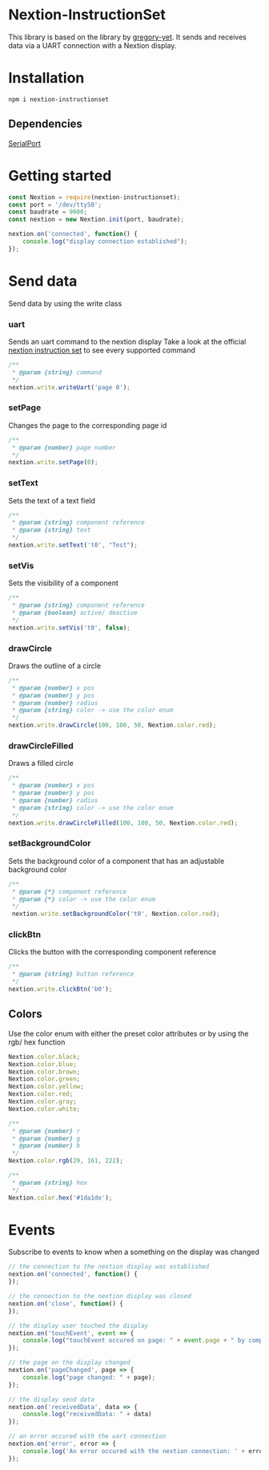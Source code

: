# Nextion-InstructionSet
This library is based on the library by [gregory-yet](https://github.com/gregory-yet/Nextion).
It sends and receives data via a UART connection with a Nextion display.

# Installation
```npm
npm i nextion-instructionset
```

## Dependencies
[SerialPort](https://www.npmjs.com/package/serialport)

# Getting started
```javascript
const Nextion = require(nextion-instructionset);
const port = '/dev/ttyS0';
const baudrate = 9600;
const nextion = new Nextion.init(port, baudrate);

nextion.on('connected', function() {
    console.log("display connection established");
});
```

# Send data
Send data by using the write class

### uart
Sends an uart command to the nextion display
Take a look at the official [nextion instruction set](https://nextion.tech/instruction-set/) to see every supported command
```javascript
/**
 * @param {string} command
 */
nextion.write.writeUart('page 0');
```
### setPage
Changes the page to the corresponding page id
```javascript
/**
 * @param {number} page number
 */
nextion.write.setPage(0);
```
### setText
Sets the text of a text field
```javascript
/**
 * @param {string} component reference 
 * @param {string} text
 */
nextion.write.setText('t0', "Test");
```

### setVis
Sets the visibility of a component
```javascript
/**
 * @param {string} component reference
 * @param {boolean} active/ deactive
 */
nextion.write.setVis('t0', false);
```

### drawCircle
Draws the outline of a circle
```javascript
/**
 * @param {number} x pos
 * @param {number} y pos
 * @param {number} radius
 * @param {string} color -> use the color enum
 */
nextion.write.drawCircle(100, 100, 50, Nextion.color.red);
```

### drawCircleFilled
Draws a filled circle
```javascript
/**
 * @param {number} x pos
 * @param {number} y pos
 * @param {number} radius
 * @param {string} color -> use the color enum
 */
nextion.write.drawCircleFilled(100, 100, 50, Nextion.color.red);
```

### setBackgroundColor
Sets the background color of a component that has an adjustable background color
```javascript
/**
 * @param {*} component reference
 * @param {*} color -> use the color enum
 */
 nextion.write.setBackgroundColor('t0', Nextion.color.red);
```

### clickBtn
Clicks the button with the corresponding component reference
```javascript
/**
 * @param {string} button reference
 */
nextion.write.clickBtn('b0');
```

## Colors
Use the color enum with either the preset color attributes or by using the rgb/ hex function
```javascript
Nextion.color.black;
Nextion.color.blue;
Nextion.color.brown;
Nextion.color.green;
Nextion.color.yellow;
Nextion.color.red;
Nextion.color.gray;
Nextion.color.white;

/**
 * @param {number} r 
 * @param {number} g 
 * @param {number} b 
 */
Nextion.color.rgb(29, 161, 222);

/**
 * @param {string} hex
 */
Nextion.color.hex('#1da1de');
```

# Events
Subscribe to events to know when a something on the display was changed
```javascript
// the connection to the nextion display was established
nextion.on('connected', function() {
});

// the connection to the nextion display was closed
nextion.on('close', function() {
});

// the display user touched the display
nextion.on('touchEvent', event => {
    console.log("touchEvent occured on page: " + event.page + " by component id: " + event.id + " with the state: " + event.state);
});

// the page on the display changed
nextion.on('pageChanged', page => {
    console.log("page changed: " + page);
});

// the display send data
nextion.on('receivedData', data => {
    console.log("receivedData: " + data)
});

// an error occured with the uart connection
nextion.on('error', error => {
    console.log('An error occured with the nextion connection: ' + error);
});

```
